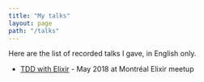 ```yaml
---
title: "My talks"
layout: page
path: "/talks"
---
```


Here are the list of recorded talks I gave, in English only.

* [TDD with Elixir](https://youtu.be/HlGaHZWqItU) - May 2018 at Montréal Elixir meetup
